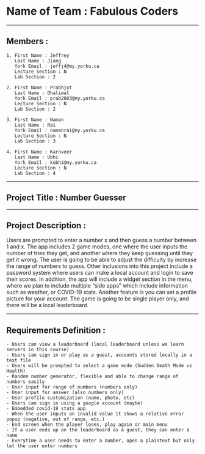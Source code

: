 # Name of Team : Fabulous Coders

---

## Members :

	1. First Name : Jeffrey
       Last Name : Jiang
	   York Email : jeffj4@my.yorku.ca
       Lecture Section : N
       Lab Section : 2

	2. First Name : Prabhjot
       Last Name : Dhaliwal
	   York Email : prab2003@my.yorku.ca
       Lecture Section : N
       Lab Section : 2

	3. First Name : Naman 
       Last Name : Rai
	   York Email : namanrai@my.yorku.ca
       Lecture Section : N
       Lab Section : 3

	4. First Name : Karnveer
       Last Name : Ubhi
	   York Email : kubhi@my.yorku.ca
       Lecture Section : N
       Lab Section : 4


---


## Project Title : Number Guesser

---

## Project Description :
Users are prompted to enter a number x and then guess a number between 1 and x. The app includes 2 game modes, one where the user inputs the number of tries they get, and another where they keep guessing until they get it wrong. The user is going to be able to adjust the difficulty by increase the range of numbers to guess. Other inclusions into this project include a password system where users can make a local account and login to save their scores. In addition, the app will include a widget section in the menu, where we plan to include multiple “side apps” which include information such as weather, or COVID-19 stats. Another feature is you can set a profile picture for your account. The game is going to be single player only, and there will be a local leaderboard.


---


## Requirements Definition :

	- Users can view a leaderboard (local leaderboard unless we learn servers in this course)
	- Users can sign in or play as a guest, accounts stored locally in a text file
	- Users will be prompted to select a game mode (Sudden Death Mode vs Health) 
	- Random number generator, flexible and able to change range of numbers easily
	- User input for range of numbers (numbers only)
	- User input for answer (also numbers only)
	- User profile customization (name, photo, etc)
	- Users can sign in using a google account (maybe)
	- Embedded covid-19 stats app
	- When the user inputs an invalid value it shows a relative error popup (negative, out of range, etc.)
	- End screen when the player loses, play again or main menu
	- If a user ends up on the leaderboard as a guest, they can enter a name
	- Everytime a user needs to enter a number, open a plaintext but only let the user enter numbers
